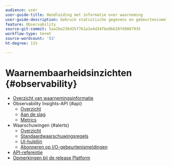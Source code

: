 ```yaml
---
audience: user
user-guide-title: Handleiding met informatie over waarneming
user-guide-description: Gebruik statistische gegevens en gebeurtenismeldingen om de activiteiten van Experience Platforms te controleren.
feature: Observability
source-git-commit: 5aa2be236d35f761a1e4d34fbe0bb28fd9087935
workflow-type: tm+mt
source-wordcount: '53'
ht-degree: 11%

---
```



# Waarnembaarheidsinzichten {#observability}

* [Overzicht van waarnemingsinformatie](./home.md)
* Observability Insights-API {#api}
   * [Overzicht](./api/overview.md)
   * [Aan de slag](./api/getting-started.md)
   * [Metrics](./api/metrics.md)
* Waarschuwingen {#alerts}
   * [Overzicht](./alerts/overview.md)
   * [Standaardwaarschuwingsregels](./alerts/rules.md)
   * [UI-hulplijn](./alerts/ui.md)
   * [Abonneren op I/O-gebeurtenismeldingen](./alerts/subscribe.md)
* [API-referentie](https://www.adobe.io/experience-platform-apis/references/observability-insights/)
* [Opmerkingen bij de release Platform](https://www.adobe.com/go/platform-release-notes-en)